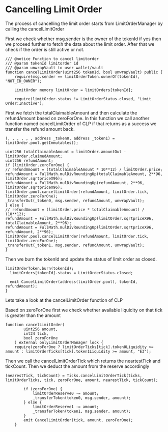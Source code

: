 # Cancelling Limit Order

The process of cancelling the limit order starts from LimitOrderManager by calling the cancelLimitOrder 

First we check whether msg.sender is the owner of the tokenId if yes then we proceed further to fetch the data about the limit order. After that we check if the order is still active or not.

```solidity
/// @notice Function to cancel limitorder
/// @param tokenId limitorder id
/// @param unwrapVault to user wallet/vault
function cancelLimitOrder(uint256 tokenId, bool unwrapVault) public {
	require(msg.sender == limitOrderToken.ownerOf(tokenId), "NOT_ID_OWNER");
	
	LimitOrder memory limitOrder = limitOrders[tokenId];
	
	require(limitOrder.status != LimitOrderStatus.closed, "Limit Order:Inactive");
```

First we fetch the totalClaimableAmount  and then calculate the refundAmount based on zeroForOne. In this function we call another function named cancelLimitOrder of CLP if that returns as a success  we transfer  the refund amount back.

```solidity
(, , , , , , address _token0, address _token1) = limitOrder.pool.getImmutables();

uint256 totalClaimableAmount = limitOrder.amountOut - limitOrder.claimedAmount;
uint256 refundAmount;
if (limitOrder.zeroForOne) {
// refundAmount = (totalClaimableAmount * 10**12) / limitOrder.price;
refundAmount = FullMath.mulDivRoundingUp(totalClaimableAmount, 2**96, limitOrder.sqrtpriceX96);
refundAmount = FullMath.mulDivRoundingUp(refundAmount, 2**96, limitOrder.sqrtpriceX96);
limitOrder.pool.cancelLimitOrder(refundAmount, limitOrder.tick, limitOrder.zeroForOne);
_transferOut(_token0, msg.sender, refundAmount, unwrapVault);
} else {
// refundAmount = (limitOrder.price * totalClaimableAmount) / (10**12);
refundAmount = FullMath.mulDivRoundingUp(limitOrder.sqrtpriceX96, totalClaimableAmount, 2**96);
refundAmount = FullMath.mulDivRoundingUp(limitOrder.sqrtpriceX96, refundAmount, 2**96);
limitOrder.pool.cancelLimitOrder(refundAmount, limitOrder.tick, limitOrder.zeroForOne);
_transferOut(_token1, msg.sender, refundAmount, unwrapVault);
}
```

Then we burn the tokenId and update the status of limit order as closed.

```solidity
limitOrderToken.burn(tokenId);
  limitOrders[tokenId].status = LimitOrderStatus.closed;

  emit CancelLimitOrder(address(limitOrder.pool), tokenId, refundAmount);
}
```

Lets take a look at the cancelLimitOrder function of CLP

Based on zeroForOne first we check whether available liquidity on that tick is greater than the amount

```solidity
function cancelLimitOrder(
        uint256 amount,
        int24 tick,
        bool zeroForOne
    ) external onlyLimitOrderManager lock {
    require(zeroForOne ? limitOrderTicks[tick].token0Liquidity >= amount : limitOrderTicks[tick].token1Liquidity >= amount, "E3");
```

 

Then we call the cancelLimitOrderTick which returns the neartestTick and tickCount. Then we deduct the amount from the reserve accordingly 

```solidity
(nearestTick, tickCount) = Ticks.cancelLimitOrderTick(ticks, limitOrderTicks, tick, zeroForOne, amount, nearestTick, tickCount);

        if (zeroForOne) {
            limitOrderReserve0 -= amount;
            _transferToken(token0, msg.sender, amount);
        } else {
            limitOrderReserve1 -= amount;
            _transferToken(token1, msg.sender, amount);
        }
        emit CancelLimitOrder(tick, amount, zeroForOne);
    }
```
